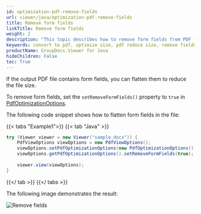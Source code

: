 ```yaml
---
id: optimization-pdf-remove-fields
url: viewer/java/optimization-pdf-remove-fields
title: Remove form fields
linkTitle: Remove form fields
weight: 2
description: "This topic describes how to remove form fields from PDF file using the GroupDocs.Viewer Java API."
keywords: convert to pdf, optimize size, pdf reduce size, remove fields
productName: GroupDocs.Viewer for Java
hideChildren: False
toc: True
---
```

If the output PDF file contains form fields, you can flatten them to reduce the file size.

To remove form fields, set the `setRemoveFormFields()` property to `true` in [PdfOptimizationOptions](https://reference.groupdocs.com/viewer/java/com.groupdocs.viewer.options/pdfoptimizationoptions/).

The following code snippet shows how to flatten form fields in the file:

{{< tabs "Example1">}}
{{< tab "Java" >}}
```java
try (Viewer viewer = new Viewer("sample.docx")) {
    PdfViewOptions viewOptions = new PdfViewOptions();
    viewOptions.setPdfOptimizationOptions(new PdfOptimizationOptions());
    viewOptions.getPdfOptimizationOptions().setRemoveFormFields(true);
     
    viewer.view(viewOptions);
}
```
{{</ tab >}}
{{</ tabs >}}

The following image demonstrates the result:

![Remove fields](/viewer/java/images/pdf-rendering/optimization/optimization-pdf-remove-fields.png)